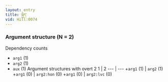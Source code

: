 ```yaml
---
layout: entry
title: སྐྱེད་
vid: Hill:0074
---
```

### Argument structure (N = 2)
Dependency counts
* `arg1` (1)
* `arg2` (1)
* `aux` (1)
Argument structures with overt 2
1 | 2
--- | ---
+`arg1` (1) | `arg2` (1)
+`arg1` (0) | `arg2:hon` (0)
+`arg1` (0) | `arg2:lvc` (0)
